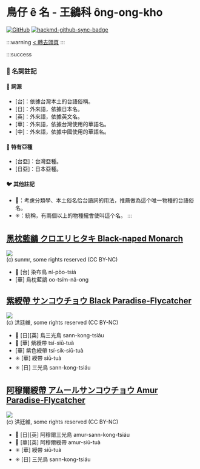# 鳥仔 ê 名 - 王鶲科 ông-ong-kho

[![GitHub](https://img.shields.io/badge/GitHub-black?logo=github)](https://github.com/siansiansu/tsiau-a-e-mia)
[![hackmd-github-sync-badge](https://hackmd.io/2gwJHlq1S5CuSMYQDmCu9w/badge)](https://hackmd.io/2gwJHlq1S5CuSMYQDmCu9w)

:::warning
[< 轉去頭頁](https://hackmd.io/@siansiansu/Hy4VzNvha)
:::

:::success
### 📖 名詞註記

#### 📎 詞源

- [台]：依據台灣本土的台語俗稱。
- [日]：外來語，依據日本名。
- [英]：外來語，依據英文名。
- [華]：外來語，依據台灣使用的華語名。
- [中]：外來語，依據中國使用的華語名。

#### 🎏 特有亞種

- [台亞]：台灣亞種。
- [日亞]：日本亞種。

#### 🐦 其他註記

- 🎯：考慮分類學、本土俗名佮台語詞的用法，推薦做為這个唯一物種的台語俗名。
- ✳️：統稱，有兩個以上的物種攏會使叫這个名。
:::

## [黑枕藍鶲 クロエリヒタキ Black-naped Monarch](https://ebird.org/species/blnmon1)

![](https://inaturalist-open-data.s3.amazonaws.com/photos/32860266/medium.jpg)
<br/>
(c) sunmr, some rights reserved (CC BY-NC)

- 🎯 [台] 染布鳥 ní-pòo-tsiá
- [華] 烏枕藍鶲 oo-tsím-nâ-ong

## [紫綬帶 サンコウチョウ Black Paradise-Flycatcher](https://ebird.org/species/japfly1)

![](https://inaturalist-open-data.s3.amazonaws.com/photos/90036225/medium.jpg)
<br/>
(c) 洪廷維, some rights reserved (CC BY-NC)

- 🎯 [日][英] 烏三光鳥 sann-kong-tsiáu
- 🎯 [華] 紫綬帶 tsí-siū-tuà
- [華] 紫色綬帶 tsí-sik-siū-tuà
- ✳️ [華] 綬帶 siū-tuà
- ✳️ [日] 三光鳥 sann-kong-tsiáu

## [阿穆爾綬帶 アムールサンコウチョウ Amur Paradise-Flycatcher](https://ebird.org/species/amupaf1)

![](https://inaturalist-open-data.s3.amazonaws.com/photos/91740270/medium.jpg)
<br/>
(c) 洪廷維, some rights reserved (CC BY-NC)

- 🎯 [日][英] 阿穆爾三光鳥 amur-sann-kong-tsiáu 
- 🎯 [華][英] 阿穆爾綬帶 amur-siū-tuà
- ✳️ [華] 綬帶 siū-tuà
- ✳️ [日] 三光鳥 sann-kong-tsiáu
